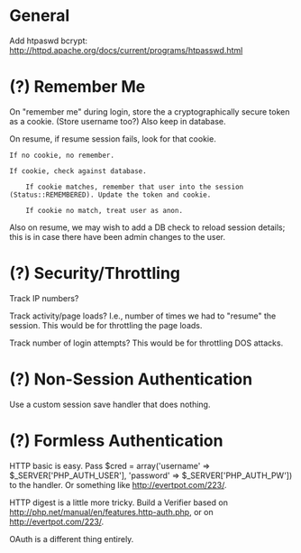 # General

Add htpaswd bcrypt: http://httpd.apache.org/docs/current/programs/htpasswd.html


# (?) Remember Me

On "remember me" during login, store the a cryptographically secure token as a cookie. (Store username too?) Also keep in database.

On resume, if resume session fails, look for that cookie.

    If no cookie, no remember.

    If cookie, check against database.

        If cookie matches, remember that user into the session (Status::REMEMBERED). Update the token and cookie.

        If cookie no match, treat user as anon.

Also on resume, we may wish to add a DB check to reload session details; this is in case there have been admin changes to the user.

# (?) Security/Throttling

Track IP numbers?

Track activity/page loads?  I.e., number of times we had to "resume" the session. This would be for throttling the page loads.

Track number of login attempts? This would be for throttling DOS attacks.

# (?) Non-Session Authentication

Use a custom session save handler that does nothing.

# (?) Formless Authentication

HTTP basic is easy. Pass $cred = array('username' => $_SERVER['PHP_AUTH_USER'], 'password' => $_SERVER['PHP_AUTH_PW']) to the handler. Or something like <http://evertpot.com/223/>.

HTTP digest is a little more tricky. Build a Verifier based on <http://php.net/manual/en/features.http-auth.php>, or on <http://evertpot.com/223/>.

OAuth is a different thing entirely.
